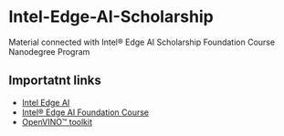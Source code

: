 # Intel-Edge-AI-Scholarship
Material connected with Intel® Edge AI Scholarship Foundation Course Nanodegree Program

## Importatnt links

* [Intel Edge AI](http://bit.ly/intel-edge-ai)
* [Intel® Edge AI Foundation Course](https://classroom.udacity.com/nanodegrees/nd132/syllabus/core-curriculum)
* [OpenVINO™ toolkit](https://software.intel.com/en-us/openvino-toolkit)
